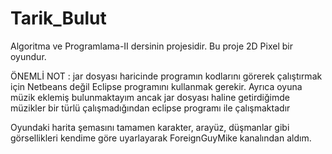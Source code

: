 # Tarik_Bulut

Algoritma ve Programlama-II dersinin projesidir. Bu proje 2D Pixel bir oyundur.

ÖNEMLİ NOT : jar dosyası haricinde programın kodlarını görerek çalıştırmak için Netbeans değil Eclipse programını kullanmak gerekir.
Ayrıca oyuna müzik eklemiş bulunmaktayım ancak jar dosyası haline getirdiğimde müzikler bir türlü çalışmadığından eclipse programı 
ile çalışmaktadır

Oyundaki harita şemasını tamamen karakter, arayüz, düşmanlar gibi görsellikleri kendime göre uyarlayarak ForeignGuyMike kanalından aldım.
